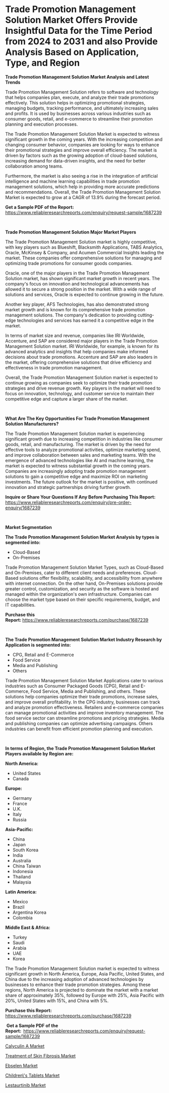 <p><h1>Trade Promotion Management Solution Market Offers Provide Insightful Data for the Time Period from 2024 to 2031 and also Provide Analysis Based on Application, Type, and Region</h1></p><p><strong>Trade Promotion Management Solution Market Analysis and Latest Trends</strong></p>
<p><p>Trade Promotion Management Solution refers to software and technology that helps companies plan, execute, and analyze their trade promotions effectively. This solution helps in optimizing promotional strategies, managing budgets, tracking performance, and ultimately increasing sales and profits. It is used by businesses across various industries such as consumer goods, retail, and e-commerce to streamline their promotion planning and execution processes.</p><p>The Trade Promotion Management Solution Market is expected to witness significant growth in the coming years. With the increasing competition and changing consumer behavior, companies are looking for ways to enhance their promotional strategies and improve overall efficiency. The market is driven by factors such as the growing adoption of cloud-based solutions, increasing demand for data-driven insights, and the need for better collaboration among teams.</p><p>Furthermore, the market is also seeing a rise in the integration of artificial intelligence and machine learning capabilities in trade promotion management solutions, which help in providing more accurate predictions and recommendations. Overall, the Trade Promotion Management Solution Market is expected to grow at a CAGR of 13.9% during the forecast period.</p></p>
<p><strong>Get a Sample PDF of the Report:&nbsp;</strong> <a href="https://www.reliableresearchreports.com/enquiry/request-sample/1687239">https://www.reliableresearchreports.com/enquiry/request-sample/1687239</a></p>
<p>&nbsp;</p>
<p><strong>Trade Promotion Management Solution Major Market Players</strong></p>
<p><p>The Trade Promotion Management Solution market is highly competitive, with key players such as Blueshift, Blacksmith Applications, TABS Analytics, Oracle, McKinsey & Company, and Acumen Commercial Insights leading the market. These companies offer comprehensive solutions for managing and optimizing trade promotions for consumer goods companies.</p><p>Oracle, one of the major players in the Trade Promotion Management Solution market, has shown significant market growth in recent years. The company's focus on innovation and technological advancements has allowed it to secure a strong position in the market. With a wide range of solutions and services, Oracle is expected to continue growing in the future.</p><p>Another key player, AFS Technologies, has also demonstrated strong market growth and is known for its comprehensive trade promotion management solutions. The company's dedication to providing cutting-edge technologies and services has earned it a competitive edge in the market.</p><p>In terms of market size and revenue, companies like IRI Worldwide, Accenture, and SAP are considered major players in the Trade Promotion Management Solution market. IRI Worldwide, for example, is known for its advanced analytics and insights that help companies make informed decisions about trade promotions. Accenture and SAP are also leaders in the market, offering comprehensive solutions that drive efficiency and effectiveness in trade promotion management.</p><p>Overall, the Trade Promotion Management Solution market is expected to continue growing as companies seek to optimize their trade promotion strategies and drive revenue growth. Key players in the market will need to focus on innovation, technology, and customer service to maintain their competitive edge and capture a larger share of the market.</p></p>
<p>&nbsp;</p>
<p><strong>What Are The Key Opportunities For Trade Promotion Management Solution Manufacturers?</strong></p>
<p><p>The Trade Promotion Management Solution market is experiencing significant growth due to increasing competition in industries like consumer goods, retail, and manufacturing. The market is driven by the need for effective tools to analyze promotional activities, optimize marketing spend, and improve collaboration between sales and marketing teams. With the emergence of advanced technologies like AI and machine learning, the market is expected to witness substantial growth in the coming years. Companies are increasingly adopting trade promotion management solutions to gain a competitive edge and maximize ROI on marketing investments. The future outlook for the market is positive, with continued innovation and strategic partnerships driving further growth.</p></p>
<p><strong>Inquire or Share Your Questions If Any Before Purchasing This Report:</strong> <a href="https://www.reliableresearchreports.com/enquiry/pre-order-enquiry/1687239">https://www.reliableresearchreports.com/enquiry/pre-order-enquiry/1687239</a></p>
<p>&nbsp;</p>
<p><strong>Market Segmentation</strong></p>
<p><strong>The Trade Promotion Management Solution Market Analysis by types is segmented into:</strong></p>
<p><ul><li>Cloud-Based</li><li>On-Premises</li></ul></p>
<p><p>Trade Promotion Management Solution Market Types, such as Cloud-Based and On-Premises, cater to different client needs and preferences. Cloud-Based solutions offer flexibility, scalability, and accessibility from anywhere with internet connection. On the other hand, On-Premises solutions provide greater control, customization, and security as the software is hosted and managed within the organization's own infrastructure. Companies can choose the market type based on their specific requirements, budget, and IT capabilities.</p></p>
<p><strong>Purchase this Report:&nbsp;</strong><a href="https://www.reliableresearchreports.com/purchase/1687239">https://www.reliableresearchreports.com/purchase/1687239</a></p>
<p>&nbsp;</p>
<p><strong>The Trade Promotion Management Solution Market Industry Research by Application is segmented into:</strong></p>
<p><ul><li>CPG, Retail and E-Commerce</li><li>Food Service</li><li>Media and Publishing</li><li>Others</li></ul></p>
<p><p>Trade Promotion Management Solution Market Applications cater to various industries such as Consumer Packaged Goods (CPG), Retail and E-Commerce, Food Service, Media and Publishing, and others. These solutions help companies optimize their trade promotions, increase sales, and improve overall profitability. In the CPG industry, businesses can track and analyze promotion effectiveness. Retailers and e-commerce companies can manage promotional activities and improve inventory management. The food service sector can streamline promotions and pricing strategies. Media and publishing companies can optimize advertising campaigns. Others industries can benefit from efficient promotion planning and execution.</p></p>
<p>&nbsp;</p>
<p><strong>In terms of Region, the Trade Promotion Management Solution Market Players available by Region are:</strong></p>
<p>
    <p> <strong> North America: </strong>
        <ul>
            <li>United States</li>
            <li>Canada</li>
        </ul>
        </p> 
    <p> <strong> Europe: </strong>
        <ul>
            <li>Germany</li>
            <li>France</li>
            <li>U.K.</li>
            <li>Italy</li>
            <li>Russia</li>
        </ul>
        </p> 
    <p> <strong> Asia-Pacific: </strong>
        <ul>
            <li>China</li>
            <li>Japan</li>
            <li>South Korea</li>
            <li>India</li>
            <li>Australia</li>
            <li>China Taiwan</li>
            <li>Indonesia</li>
            <li>Thailand</li>
            <li>Malaysia</li>
        </ul>
        </p> 
    <p> <strong> Latin America: </strong>
        <ul>
            <li>Mexico</li>
            <li>Brazil</li>
            <li>Argentina Korea</li>
            <li>Colombia</li>
        </ul>
        </p> 
    <p> <strong> Middle East & Africa: </strong>
        <ul>
            <li>Turkey</li>
            <li>Saudi</li>
            <li>Arabia</li>
            <li>UAE</li>
            <li>Korea</li>
        </ul>
    </p>
    </p>
<p><p>The Trade Promotion Management Solution market is expected to witness significant growth in North America, Europe, Asia Pacific, United States, and China due to the increasing adoption of advanced technologies by businesses to enhance their trade promotion strategies. Among these regions, North America is projected to dominate the market with a market share of approximately 35%, followed by Europe with 25%, Asia Pacific with 20%, United States with 15%, and China with 5%.</p></p>
<p><strong>Purchase this Report: </strong><a href="https://www.reliableresearchreports.com/purchase/1687239">https://www.reliableresearchreports.com/purchase/1687239</a></p>
<p>&nbsp;<strong>Get a Sample PDF of the Report:&nbsp;&nbsp;</strong><a href="https://www.reliableresearchreports.com/enquiry/request-sample/1687239">https://www.reliableresearchreports.com/enquiry/request-sample/1687239</a></p>
<p><strong></strong></p>
<p><p><a href="https://github.com/antony131rp/Market-Research-Report-List-2/blob/main/calyculin-a-market.md">Calyculin A Market</a></p><p><a href="https://issuu.com/reportprime-2/docs/treatment-of-skin-fibrosis-market-size-2030.pptx">Treatment of Skin Fibrosis Market</a></p><p><a href="https://github.com/ChiragRP21/Market-Research-Report-List-3/blob/main/ebselen-market.md">Ebselen Market</a></p><p><a href="https://issuu.com/reportprime-2/docs/childrens-tablets-market-size-2030.pptx">Children\'s Tablets Market</a></p><p><a href="https://github.com/cecuraprangm/Market-Research-Report-List-1/blob/main/lestaurtinib-market.md">Lestaurtinib Market</a></p></p>